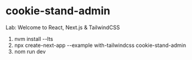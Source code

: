 # cookie-stand-admin
Lab: Welcome to React, Next.js &amp; TailwindCSS
1. nvm install --lts
2. npx create-next-app --example with-tailwindcss cookie-stand-admin
3. nom run dev
